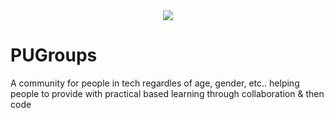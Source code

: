 <div align="center">
<img src="https://avatars.githubusercontent.com/u/79212466?s=200&v=4" />
</div>

# PUGroups

A community for people in tech regardles of age, gender, etc.. helping people to provide with practical based learning through collaboration & then code

